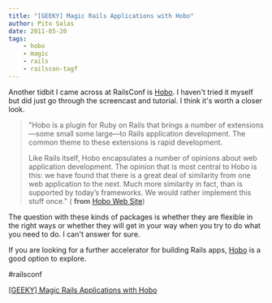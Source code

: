```yaml
---
title: "[GEEKY] Magic Rails Applications with Hobo"
author: Pito Salas
date: 2011-05-20
tags:
    - hobo
    - magic
    - rails
    - railscon-tagf
---
```




Another tidbit I came across at RailsConf is
[Hobo](<http://www.hobocentral.net/about/>). I haven't tried it myself but did
just go through the screencast and tutorial. I think it's worth a closer look.

> "Hobo is a plugin for Ruby on Rails that brings a number of extensions—some
> small some large—to Rails application development. The common theme to these
> extensions is rapid development.
>
> Like Rails itself, Hobo encapsulates a number of opinions about web
> application development. The opinion that is most central to Hobo is this:
> we have found that there is a great deal of similarity from one web
> application to the next. Much more similarity in fact, than is supported by
> today’s frameworks. We would rather implement this stuff once." ( **from**
> [Hobo Web Site](<http://www.hobocentral.net/about/>))

The question with these kinds of packages is whether they are flexible in the
right ways or whether they will get in your way when you try to do what you
need to do. I can't answer for sure.

If you are looking for a further accelerator for building Rails apps,
[Hobo](<http://www.hobocentral.net/about/>) is a good option to explore.

#railsconf


[[GEEKY] Magic Rails Applications with Hobo](None)
